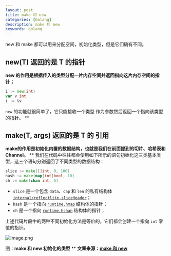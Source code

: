 ```yaml
---
layout: post
title: make 和 new
categories: [Golang]
description: make 和 new
keywords: golang
---
```


new 和 make 都可以用来分配空间，初始化类型，但是它们确有不同。

## new(T) 返回的是 T 的指针

**new 的作用是根据传入的类型分配一片内存空间并返回指向这片内存空间的指针；**

```go
i := new(int)
var v int
i := &v
```

`new` 的功能就很简单了，它只能接收一个类型 作为参数然后返回一个指向该类型的指针。
**

## make(T, args) 返回的是 T 的 引用

**make的作用是初始化内置的数据结构，也就是我们在前面提到的切片、哈希表和 Channel。**
**
我们在代码中往往都会使用如下所示的语句初始化这三类基本类型，这三个语句分别返回了不同类型的数据结构：

```go
slice := make([]int, 0, 100)
hash := make(map[int]bool, 10)
ch := make(chan int, 5)
```

- `slice` 是一个包含 `data`、`cap` 和 `len` 的私有结构体 [`internal/reflectlite.sliceHeader`](https://github.com/golang/go/blob/a5026af57c7934f0856cfd4b539a7859d85a0474/src/internal/reflectlite/value.go#L389-L393)；
- `hash` 是一个指向 [`runtime.hmap`](https://github.com/golang/go/blob/36f30ba289e31df033d100b2adb4eaf557f05a34/src/runtime/map.go#L115-L129) 结构体的指针；
- `ch` 是一个指向 [`runtime.hchan`](https://github.com/golang/go/blob/d1969015b4ac29be4f518b94817d3f525380639d/src/runtime/chan.go#L32-L51) 结构体的指针；

上述代码片段中的两种不同初始化方法是等价的，它们都会创建一个指向 `int` 零值的指针。

![image.png](https://tva1.sinaimg.cn/large/007S8ZIlly1ghw9cojn3cj30eq05j74k.jpg)

图：**make 和 new 初始化的类型**
**
**文章来源：[make 和 new](https://draveness.me/golang/docs/part2-foundation/ch05-keyword/golang-make-and-new/)**